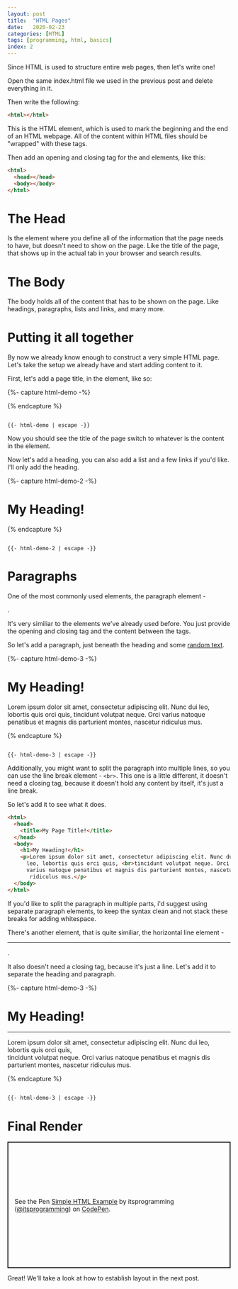```yaml
---
layout: post
title:  "HTML Pages"
date:   2020-02-23
categories: [HTML]
tags: [programming, html, basics]
index: 2
---
```


Since HTML is used to structure entire web pages, then let's write one!

Open the same index.html file we used in the previous post and delete everything in it.

Then write the following:

```html
<html></html>
```

This is the HTML element, which is used to mark the beginning and the end of an HTML webpage. All of the content within HTML files should be "wrapped" with these tags.

Then add an opening and closing tag for the <code class="language-html"><head></code> and <code class="language-html"><body></code> elements, like this:

```html
<html>
  <head></head>
  <body></body>
</html>
```

# The Head

Is the element where you define all of the information that the page needs to have, but doesn't need to show on the page. Like the title of the page, that shows up in the actual tab in your browser and search results. 

# The Body

The body holds all of the content that has to be shown on the page. Like headings, paragraphs, lists and links, and many more.

# Putting it all together

By now we already know enough to construct a very simple HTML page. Let's take the setup we already have and start adding content to it.

First, let's add a page title, in the <code class="language-html"><head></code> element, like so:


{%- capture html-demo -%}
<html>
  <head>
    <title>My Page Title!</title>
  </head>
  <body>
  
  </body>
</html>
{% endcapture %}

<pre data-line="3"><code class="language-html">
{{- html-demo | escape -}}
</code></pre>

Now you should see the title of the page switch to whatever is the content in the element.

Now let's add a heading, you can also add a list and a few links if you'd like. I'll only add the heading.

{%- capture html-demo-2 -%}
<html>
  <head>
    <title>My Page Title!</title>
  </head>
  <body>
    <h1>My Heading!</h1>
  </body>
</html>
{% endcapture %}
<pre data-line="6"><code class="language-html">
{{- html-demo-2 | escape -}}
</code></pre>

# Paragraphs

One of the most commonly used elements, the paragraph element - <code class="language-html"><p></code>. 

It's very similiar to the elements we've already used before. You just provide the opening and closing tag and the content between the tags.

So let's add a paragraph, just beneath the heading and some [random text](https://www.lipsum.com/).

{%- capture html-demo-3 -%}
<html>
  <head>
    <title>My Page Title!</title>
  </head>
  <body>
    <h1>My Heading!</h1>
    <p>Lorem ipsum dolor sit amet, consectetur adipiscing elit. Nunc dui 
      leo, lobortis quis orci quis, tincidunt volutpat neque. Orci 
      varius natoque penatibus et magnis dis parturient montes, nascetur
       ridiculus mus.</p>
  </body>
</html>
{% endcapture %}
<pre data-line="7-10"><code class="language-html">
{{- html-demo-3 | escape -}}
</code></pre>

Additionally, you might want to split the paragraph into multiple lines, so you can use the line break element - <code class="language-html">&lt;br></code>. This one is a little different, it doesn't need a closing tag, because it doesn't hold any content by itself, it's just a line break.

So let's add it to see what it does.

```html
<html>
  <head>
    <title>My Page Title!</title>
  </head>
  <body>
    <h1>My Heading!</h1>
    <p>Lorem ipsum dolor sit amet, consectetur adipiscing elit. Nunc dui 
      leo, lobortis quis orci quis, <br>tincidunt volutpat neque. Orci 
      varius natoque penatibus et magnis dis parturient montes, nascetur
       ridiculus mus.</p>
  </body>
</html>
```

If you'd like to split the paragraph in multiple parts, i'd suggest using separate paragraph elements, to keep the syntax clean and not stack these breaks for adding whitespace.

There's another element, that is quite similiar, the horizontal line element - <code class="language-html"><hr></code>. 

It also doesn't need a closing tag, because it's just a line. Let's add it to separate the heading and paragraph.

{%- capture html-demo-3 -%}
<html>
  <head>
    <title>My Page Title!</title>
  </head>
  <body>
    <h1>My Heading!</h1>
    <hr>
    <p>Lorem ipsum dolor sit amet, consectetur adipiscing elit. Nunc dui 
      leo, lobortis quis orci quis, <br>tincidunt volutpat neque. Orci 
      varius natoque penatibus et magnis dis parturient montes, nascetur
       ridiculus mus.</p>
  </body>
</html>
{% endcapture %}
<pre data-line="7"><code class="language-html">
{{- html-demo-3 | escape -}}
</code></pre>

# Final Render

<p class="codepen" data-height="285" data-theme-id="dark" data-default-tab="result" data-user="itsprogramming" data-slug-hash="dyoNybB" data-preview="true" style="height: 285px; box-sizing: border-box; display: flex; align-items: center; justify-content: center; border: 2px solid; margin: 1em 0; padding: 1em;" data-pen-title="Simple HTML Example">
  <span>See the Pen <a href="https://codepen.io/itsprogramming/pen/dyoNybB">
  Simple HTML Example</a> by itsprogramming (<a href="https://codepen.io/itsprogramming">@itsprogramming</a>)
  on <a href="https://codepen.io">CodePen</a>.</span>
</p>
<script async src="https://static.codepen.io/assets/embed/ei.js"></script>

Great! We'll take a look at how to establish layout in the next post.
